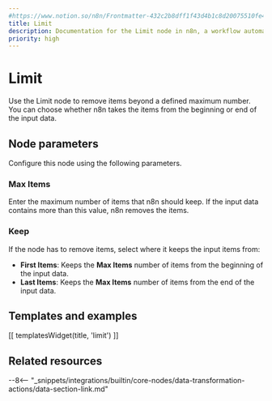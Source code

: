 ```yaml
---
#https://www.notion.so/n8n/Frontmatter-432c2b8dff1f43d4b1c8d20075510fe4
title: Limit
description: Documentation for the Limit node in n8n, a workflow automation platform. Includes guidance on usage, and links to examples.
priority: high
---
```


# Limit

Use the Limit node to remove items beyond a defined maximum number. You can choose whether n8n takes the items from the beginning or end of the input data.

## Node parameters

Configure this node using the following parameters.

### Max Items

Enter the maximum number of items that n8n should keep. If the input data contains more than this value, n8n removes the items.

### Keep

If the node has to remove items, select where it keeps the input items from:

* **First Items**: Keeps the **Max Items** number of items from the beginning of the input data.
* **Last Items**: Keeps the **Max Items** number of items from the end of the input data.

## Templates and examples

<!-- see https://www.notion.so/n8n/Pull-in-templates-for-the-integrations-pages-37c716837b804d30a33b47475f6e3780 -->
[[ templatesWidget(title, 'limit') ]]

## Related resources

--8<-- "_snippets/integrations/builtin/core-nodes/data-transformation-actions/data-section-link.md"
